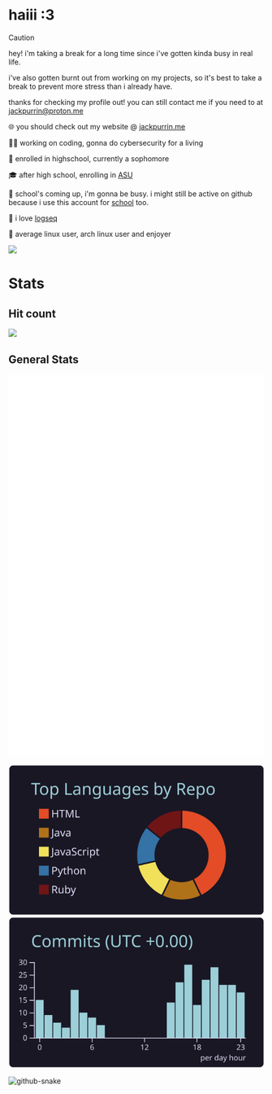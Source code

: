 # haiii :3

> [!CAUTION]
> hey! i'm taking a break for a long time since i've gotten kinda busy in real life.
> 
> i've also gotten burnt out from working on my projects, so it's best to take a break to prevent more stress than i already have.
>
> thanks for checking my profile out! you can still contact me if you need to at jackpurrin@proton.me

🌐 you should check out my website @ [jackpurrin.me](https://jackpurrin.me)

🧑‍💻 working on coding, gonna do cybersecurity for a living

🏫 enrolled in highschool, currently a sophomore

🎓 after high school, enrolling in [ASU](https://asu.edu)

📅 school's coming up, i'm gonna be busy. i might still be active on github because i use this account for [school](https://github.com/jackpurrin/school) too.

📝 i love [logseq](https://logseq.com)

🐧 average linux user, arch linux user and enjoyer

[![](https://lastfm-badge.vercel.app/last-played?user=hackpurrin)](https://last.fm/user/hackpurrin)

# Stats

## Hit count

![](https://count.getloli.com/@jackpurrin?name=jackpurrin&theme=rule34&padding=7&offset=0&align=top&scale=1&pixelated=1&darkmode=auto)

## General Stats
<img src="https://raw.githubusercontent.com/jackpurrin/jackpurrin/master/github-metrics.svg">

[![](https://raw.githubusercontent.com/jackpurrin/jackpurrin/master/profile-summary-card-output/rose_pine/1-repos-per-language.svg)](https://github.com/vn7n24fzkq/github-profile-summary-cards) 
[![](https://raw.githubusercontent.com/jackpurrin/jackpurrin/master/profile-summary-card-output/rose_pine/4-productive-time.svg)](https://github.com/vn7n24fzkq/github-profile-summary-cards) 

<picture>
  <source media="(prefers-color-scheme: dark)" srcset="https://raw.githubusercontent.com/jackpurrin/jackpurrin/refs/heads/output/github-contribution-grid-snake-dark.svg" />
  <source media="(prefers-color-scheme: light)" srcset="https://raw.githubusercontent.com/jackpurrin/jackpurrin/refs/heads/output/github-contribution-grid-snake.svg" />
  <img alt="github-snake" src="github-snake.svg" />
</picture>
